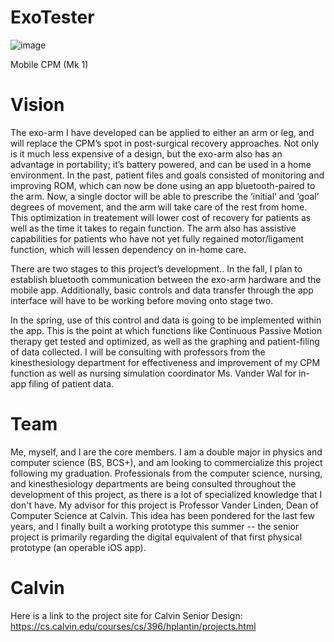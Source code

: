 # ExoTester
![image](https://github.com/BlueCheeto/ExoTester/assets/36427628/3a2e89d3-07c0-4197-86c0-3e35833b8708)

Mobile CPM (Mk 1)

# Vision
The exo-arm I have developed can be applied to either an arm or leg, and will replace the CPM’s spot in post-surgical recovery approaches. Not only is it much less expensive of a design, but the exo-arm also has an advantage in portability; it’s battery powered, and can be used in a home environment. In the past, patient files and goals consisted of monitoring and improving ROM, which can now be done using an app bluetooth-paired to the arm. Now, a single doctor will be able to prescribe the ‘initial’ and ‘goal’ degrees of movement, and the arm will take care of the rest from home. This optimization in treatement will lower cost of recovery for patients as well as the time it takes to regain function. The arm also has assistive capabilities for patients who have not yet fully regained motor/ligament function, which will lessen dependency on in-home care.

There are two stages to this project’s development.. In the fall, I plan to establish bluetooth communication between the exo-arm hardware and the mobile app. Additionally, basic controls and data transfer through the app interface will have to be working before moving onto stage two. 

In the spring, use of this control and data is going to be implemented within the app. This is the point at which functions like Continuous Passive Motion therapy get tested and optimized, as well as the graphing and patient-filing of data collected. I will be consulting with professors from the kinesthesiology department for effectiveness and improvement of my CPM function as well as nursing simulation coordinator Ms. Vander Wal for in-app filing of patient data.

# Team
Me, myself, and I are the core members. I am a double major in physics and computer science (BS, BCS+), and am looking to commercialize this project following my graduation. Professionals from the computer science, nursing, and kinesthesiology departments are being consulted throughout the development of this project, as there is a lot of specialized knowledge that I don't have. My advisor for this project is Professor Vander Linden, Dean of Computer Science at Calvin. This idea has been pondered for the last few years, and I finally built a working prototype this summer -- the senior project is primarily regarding the digital equivalent of that first physical prototype (an operable iOS app).

# Calvin
Here is a link to the project site for Calvin Senior Design: https://cs.calvin.edu/courses/cs/396/hplantin/projects.html
